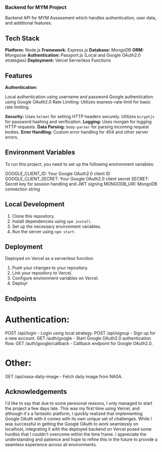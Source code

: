 ### Backend for MYM Project

Backend API for MYM Assessment which handles authentication, user data, and additional features.

## Tech Stack

**Platform:** Node.js
**Framework:** Express.js
**Database:** MongoDB
**ORM:** Mongoose
**Authentication:** Passport.js (Local and Google OAuth2.0 strategies)
**Deployment:** Vercel Serverless Functions

## Features

**Authentication:**

Local authentication using username and password
Google authentication using Google OAuth2.0
Rate Limiting: Utilizes express-rate-limit for basic rate limiting.

**Security:** Uses `helmet` for setting HTTP headers securely.
Utilizes `bcryptjs` for password hashing and verification.
**Logging:** Uses morgan for logging HTTP requests.
**Data Parsing:** `body-parser` for parsing incoming request bodies.
**Error Handling:** Custom error handling for 404 and other server errors.

## Environment Variables

To run this project, you need to set up the following environment variables:

GOOGLE_CLIENT_ID: Your Google OAuth2.0 client ID
GOOGLE_CLIENT_SECRET: Your Google OAuth2.0 client secret
SECRET: Secret key for session handling and JWT signing
MONGODB_URI: MongoDB connection string

## Local Development

1. Clone this repository.
2. Install dependencies using `npm install`.
3. Set up the necessary environment variables.
4. Run the server using `npm start`.

## Deployment

Deployed on Vercel as a serverless function.

1. Push your changes to your repository.
2. Link your repository to Vercel.
3. Configure environment variables on Vercel.
4. Deploy!

## Endpoints

# Authentication:

POST /api/login - Login using local strategy.
POST /api/signup - Sign up for a new account.
GET /auth/google - Start Google OAuth2.0 authentication flow.
GET /auth/google/callback - Callback endpoint for Google OAuth2.0.

# Other:

GET /api/nasa-daily-image - Fetch daily image from NASA.

## Acknowledgements

I'd like to say that due to some peresonal reasons, I only managed to start the project a few days late. This was my first time using Vercel, and although it's a fantastic platform, I quickly realized that implementing Google OAuth with it comes with its own unique set of challenges. While I was successful in getting the Google OAuth to work seamlessly on localhost, integrating it with the deployed backend on Vercel posed some hurdles that I couldn't overcome within the time frame. I appreciate the understanding and patience and hope to refine this in the future to provide a seamless experience across all environments.
